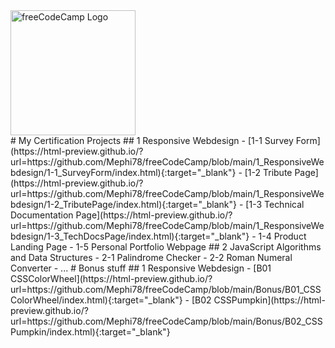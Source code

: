 <div class="fcclogo"><img src="https://cdn.freecodecamp.org/platform/universal/fcc_primary.svg" alt="freeCodeCamp Logo" width="200" /></div>
# My Certification Projects
## 1 Responsive Webdesign
- [1-1 Survey Form](https://html-preview.github.io/?url=https://github.com/Mephi78/freeCodeCamp/blob/main/1_ResponsiveWebdesign/1-1_SurveyForm/index.html){:target="_blank"}
- [1-2 Tribute Page](https://html-preview.github.io/?url=https://github.com/Mephi78/freeCodeCamp/blob/main/1_ResponsiveWebdesign/1-2_TributePage/index.html){:target="_blank"}
- [1-3 Technical Documentation Page](https://html-preview.github.io/?url=https://github.com/Mephi78/freeCodeCamp/blob/main/1_ResponsiveWebdesign/1-3_TechDocsPage/index.html){:target="_blank"}
- 1-4 Product Landing Page
- 1-5 Personal Portfolio Webpage
## 2 JavaScript Algorithms and Data Structures
- 2-1 Palindrome Checker
- 2-2 Roman Numeral Converter
- ...
# Bonus stuff
## 1 Responsive Webdesign
- [B01 CSSColorWheel](https://html-preview.github.io/?url=https://github.com/Mephi78/freeCodeCamp/blob/main/Bonus/B01_CSSColorWheel/index.html){:target="_blank"}
- [B02 CSSPumpkin](https://html-preview.github.io/?url=https://github.com/Mephi78/freeCodeCamp/blob/main/Bonus/B02_CSSPumpkin/index.html){:target="_blank"}
